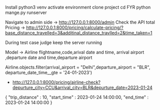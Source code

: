 Install python3 venv
activate environment
clone project
cd FYR
python mange.py runserver

Navigate to admin side -> http://127.0.0.1:8000/admin
Check the API total Pricing -> http://127.0.0.1:8000/pricing/calculate-pricing/?base_distance_travelled=3&additinal_distance_travlled=2&time_taken=1

During test case judge keep the server running






Model -> Airline
flightname,code,arival date and time, arrival airport ,departure  date and time,departure airport

Airline.objects.filter(arrival_airport = "Delhi",departure_airport = "BLR", departure_date_time__gte = '24-01-2023')

* http://127.0.0.1:8000/pricing/airline-check?depurture_city=CCU&arrival_city=BLR&depurture_date=2023-01-24



{
"trip_distance" : 10,
"start_time" : 2023-01-24 14:00:00,
"end_time" : 2023-01-24 14:00:00
}

